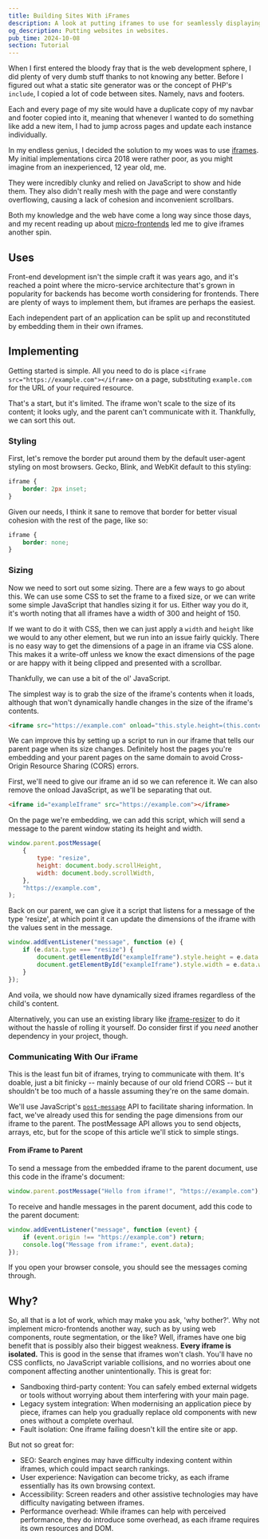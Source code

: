 ```yaml
---
title: Building Sites With iFrames
description: A look at putting iframes to use for seamlessly displaying content and implementing micro-frontends.
og_description: Putting websites in websites.
pub_time: 2024-10-08
section: Tutorial
---
```


When I first entered the bloody fray that is the web development sphere, I did plenty of very dumb stuff thanks to not knowing any better. Before I figured out what a static site generator was or the concept of PHP's `include`, I copied a lot of code between sites. Namely, navs and footers.

Each and every page of my site would have a duplicate copy of my navbar and footer copied into it, meaning that whenever I wanted to do something like add a new item, I had to jump across pages and update each instance individually.

In my endless genius, I decided the solution to my woes was to use [iframes](https://developer.mozilla.org/en-US/docs/Web/HTML/Element/iframe). My initial implementations circa 2018 were rather poor, as you might imagine from an inexperienced, 12 year old, me.

They were incredibly clunky and relied on JavaScript to show and hide them. They also didn't really mesh with the page and were constantly overflowing, causing a lack of cohesion and inconvenient scrollbars.

Both my knowledge and the web have come a long way since those days, and my recent reading up about [micro-frontends](https://martinfowler.com/articles/micro-frontends.html) led me to give iframes another spin.

## Uses

Front-end development isn't the simple craft it was years ago, and it's reached a point where the micro-service architecture that's grown in popularity for backends has become worth considering for frontends. There are plenty of ways to implement them, but iframes are perhaps the easiest.

Each independent part of an application can be split up and reconstituted by embedding them in their own iframes.

## Implementing

Getting started is simple. All you need to do is place `<iframe src="https://example.com"></iframe>` on a page, substituting `example.com` for the URL of your required resource.

That's a start, but it's limited. The iframe won't scale to the size of its content; it looks ugly, and the parent can't communicate with it. Thankfully, we can sort this out.

### Styling

First, let's remove the border put around them by the default user-agent styling on most browsers. Gecko, Blink, and WebKit default to this styling:

```css
iframe {
	border: 2px inset;
}
```

Given our needs, I think it sane to remove that border for better visual cohesion with the rest of the page, like so:

```css
iframe {
	border: none;
}
```

### Sizing

Now we need to sort out some sizing. There are a few ways to go about this. We can use some CSS to set the frame to a fixed size, or we can write some simple JavaScript that handles sizing it for us. Either way you do it, it's worth noting that all iframes have a width of 300 and height of 150.

If we want to do it with CSS, then we can just apply a `width` and `height` like we would to any other element, but we run into an issue fairly quickly. There is no easy way to get the dimensions of a page in an iframe via CSS alone. This makes it a write-off unless we know the exact dimensions of the page or are happy with it being clipped and presented with a scrollbar.

Thankfully, we can use a bit of the ol' JavaScript.

The simplest way is to grab the size of the iframe's contents when it loads, although that won't dynamically handle changes in the size of the iframe's contents.

```html
<iframe src="https://example.com" onload="this.style.height=(this.contentWindow.document.body.scrollHeight)+'px';" width="100%"> </iframe>
```

We can improve this by setting up a script to run in our iframe that tells our parent page when its size changes. Definitely host the pages you're embedding and your parent pages on the same domain to avoid Cross-Origin Resource Sharing (CORS) errors.

First, we'll need to give our iframe an id so we can reference it. We can also remove the onload JavaScript, as we'll be separating that out.

```html
<iframe id="exampleIframe" src="https://example.com"></iframe>
```

On the page we're embedding, we can add this script, which will send a message to the parent window stating its height and width.

```javascript
window.parent.postMessage(
	{
		type: "resize",
		height: document.body.scrollHeight,
		width: document.body.scrollWidth,
	},
	"https://example.com",
);
```

Back on our parent, we can give it a script that listens for a message of the type 'resize', at which point it can update the dimensions of the iframe with the values sent in the message.

```javascript
window.addEventListener("message", function (e) {
	if (e.data.type === "resize") {
		document.getElementById("exampleIframe").style.height = e.data.height + "px";
		document.getElementById("exampleIframe").style.width = e.data.width + "px";
	}
});
```

And voila, we should now have dynamically sized iframes regardless of the child's content.

Alternatively, you can use an existing library like [iframe-resizer](https://iframe-resizer.com) to do it without the hassle of rolling it yourself. Do consider first if you _need_ another dependency in your project, though.

### Communicating With Our iFrame

This is the least fun bit of iframes, trying to communicate with them. It's doable, just a bit finicky -- mainly because of our old friend CORS -- but it shouldn't be too much of a hassle assuming they're on the same domain.

We'll use JavaScript's [`post-message`](https://developer.mozilla.org/en-US/docs/Web/API/Window/postMessage) API to facilitate sharing information. In fact, we've already used this for sending the page dimensions from our iframe to the parent. The postMessage API allows you to send objects, arrays, etc, but for the scope of this article we'll stick to simple stings.

#### From iFrame to Parent

To send a message from the embedded iframe to the parent document, use this code in the iframe's document:

```javascript
window.parent.postMessage("Hello from iframe!", "https://example.com");
```

To receive and handle messages in the parent document, add this code to the parent document:

```javascript
window.addEventListener("message", function (event) {
	if (event.origin !== "https://example.com") return;
	console.log("Message from iframe:", event.data);
});
```

If you open your browser console, you should see the messages coming through.

## Why?

So, all that is a lot of work, which may make you ask, 'why bother?'. Why not implement micro-frontends another way, such as by using web components, route segmentation, or the like? Well, iframes have one big benefit that is possibly also their biggest weakness. **Every iframe is isolated.** This is good in the sense that iframes won't clash. You'll have no CSS conflicts, no JavaScript variable collisions, and no worries about one component affecting another unintentionally. This is great for:

- Sandboxing third-party content: You can safely embed external widgets or tools without worrying about them interfering with your main page.
- Legacy system integration: When modernising an application piece by piece, iframes can help you gradually replace old components with new ones without a complete overhaul.
- Fault isolation: One iframe failing doesn't kill the entire site or app.

But not so great for:

- SEO: Search engines may have difficulty indexing content within iframes, which could impact search rankings.
- User experience: Navigation can become tricky, as each iframe essentially has its own browsing context.
- Accessibility: Screen readers and other assistive technologies may have difficulty navigating between iframes.
- Performance overhead: While iframes can help with perceived performance, they do introduce some overhead, as each iframe requires its own resources and DOM.
